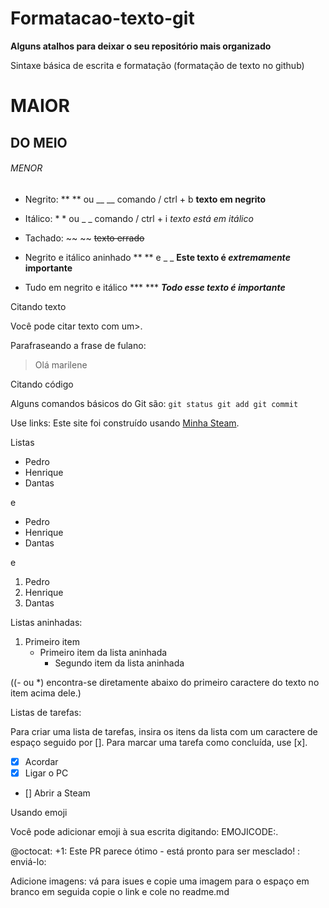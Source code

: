 # Formatacao-texto-git

**Alguns atalhos para deixar o seu repositório mais organizado**

Sintaxe básica de escrita e formatação (formatação de texto no github)

# MAIOR
## DO MEIO
###### MENOR


- Negrito: ** ** ou __ __ comando / ctrl + b   **texto em negrito**


- Itálico: * * ou _ _ comando / ctrl + i *texto está em itálico*


- Tachado: ~~ ~~  ~~texto errado~~


- Negrito e itálico aninhado ** ** e _ _   **Este texto é _extremamente_ importante**


- Tudo em negrito e itálico *** ***   ***Todo esse texto é importante***




Citando texto

Você pode citar texto com um>.

Parafraseando a frase de fulano:

> Olá marilene



Citando código

Alguns comandos básicos do Git são:
``
git status
git add
git commit
``

Use links:
Este site foi construído usando [Minha Steam](https://steamcommunity.com/id/dantas726).



Listas
- Pedro
- Henrique
- Dantas

e

* Pedro
* Henrique
* Dantas

e

1. Pedro
2. Henrique
3. Dantas


Listas aninhadas:

1. Primeiro item 
   - Primeiro item da lista aninhada
     - Segundo item da lista aninhada

((- ou *) encontra-se diretamente abaixo do primeiro caractere do texto no item acima dele.)



Listas de tarefas:

Para criar uma lista de tarefas, insira os itens da lista com um caractere de espaço seguido por []. Para marcar uma tarefa como concluída, use [x].

- [x] Acordar
- [x] Ligar o PC
- [] Abrir a Steam


Usando emoji

Você pode adicionar emoji à sua escrita digitando: EMOJICODE:.

@octocat: +1: Este PR parece ótimo - está pronto para ser mesclado! : enviá-lo:


Adicione imagens:
vá para isues e copie uma imagem para o espaço em branco em seguida copie o link e cole no readme.md
